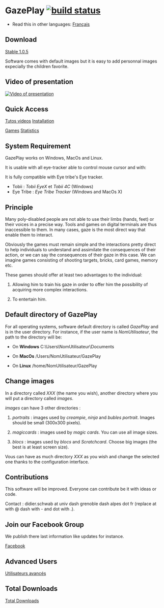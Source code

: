# GazePlay [![build status](https://secure.travis-ci.org/schwabdidier/GazePlay.png)](http://travis-ci.org/schwabdidier/GazePlay)

* Read this in other languages: [Français](../README.md)

## Download

[Stable 1.0.5](https://github.com/schwabdidier/GazePlay/releases/download/GazePlay-1.0.5/gazeplay-1.0.5.jar)

<!--[Evolution Version](dev-en.md)-->

Software comes with default images but it is easy to add personnal images expecially the children favorite.

## Video of presentation

[![Video of presentation](https://i.ytimg.com/vi/yMjBgVmhXV8/maxresdefault.jpg)](https://youtu.be/kcxAnSBx5G0)

## Quick Access

[Tutos videos](tutorials-en.md) [Installation](installation-en.md)

[Games](jeux-en.md) [Statistics](statistiques-en.md)

## System Requirement  

GazePlay works on Windows, MacOs and Linux.

It is usable with all eye-tracker able to control mouse cursor and with:

It is fully compatible with Eye tribe's Eye tracker.

- Tobii : *Tobii EyeX* et *Tobii 4C* (Windows)
- Eye Tribe : *Eye Tribe Tracker* (Windows and MacOs X)

## Principle

Many poly-disabled people are not able to use their limbs (hands, feet) or their voices in a precise way. Tools and games on digital terminals are thus inaccessible to them. In many cases, gaze is the most direct way that enable them to interact.

Obviously the games must remain simple and the interactions pretty direct to help individuals to understand and assimilate the consequences of their action, or we can say the consequences of their gaze in this case. We can imagine games consisting of shooting targets, bricks, card games, memory etc.

These games should offer at least two advantages to the individual:
1) Allowing him to train his gaze in order to offer him the possibility of acquiring more complex interactions.

2) To entertain him.

## Default directory of GazePlay

For all operating systems, software default directory is called *GazePlay* and is in the user directory. For instance, if the user name is *NomUtilisateur*, the path to the directory will be:

* On **Windows** C:\Users\NomUtilisateur\Documents

* On **MacOs** /Users/NomUtilisateur/GazePlay

* On **Linux** /home/NomUtilisateur/GazePlay

## Change images

In a directory called *XXX* (the name you wish), another directory where you will put a directory called *images*.
 
*images* can have 3 other directories :

1) *portraits* : images used by *creampie*, *ninja* and *bubles portrait*. Images should be small (300x300 pixels).

2) *magiccards* : images used by *magic cards*. You can use all image sizes.

3) *blocs* : images used by *blocs* and *Scratchcard*. Choose big images (the best is at least screen size).

Vous can have as much directory *XXX* as you wish and change the selected one thanks to the configuration interface.

## Contributions

This software will be improved. Everyone can contribute be it with ideas or code.

Contact : didier.schwab at univ dash grenoble dash alpes dot fr (replace at with @ dash with - and dot with .). 

## Join our Facebook Group

We publish there last information like updates for instance.

[Facebook](https://www.facebook.com/GazePlay.root/)

## Advanced Users

[Utilisateurs avancés](avances.md)

## Total Downloads

[Total Downloads](http://www.somsubhra.com/github-release-stats/?username=schwabdidier&repository=GazePlay)
